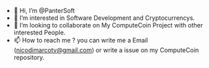 - 👋 Hi, I’m @PanterSoft
- 👀 I’m interested in Software Development and Cryptocurrencys.
- 💞️ I’m looking to collaborate on My ComputeCoin Project with other interested People.
- 📫 How to reach me ? you can write me a Email (nicodimarcotv@gmail.com) or write a issue on my ComputeCoin repository.

<!---
PanterSoft/PanterSoft is a ✨ special ✨ repository because its `README.md` (this file) appears on your GitHub profile.
You can click the Preview link to take a look at your changes.
--->

